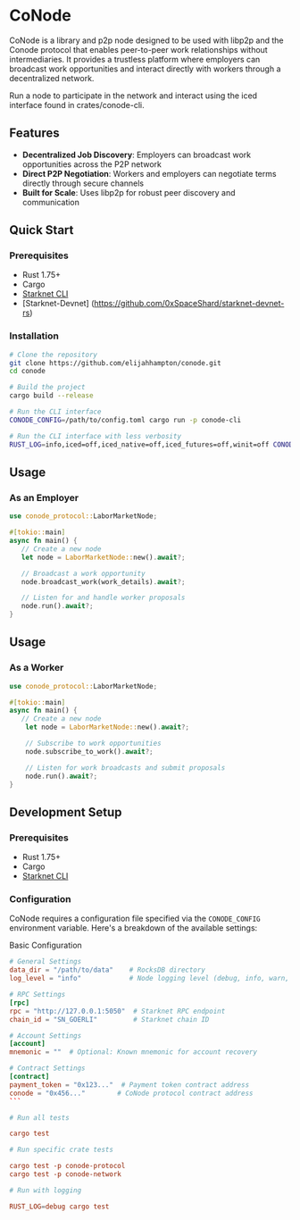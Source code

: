 # CoNode

CoNode is a library and p2p node designed to be used with libp2p and the Conode protocol that enables peer-to-peer work relationships without intermediaries. It provides a trustless platform where employers can broadcast work opportunities and interact directly with workers through a decentralized network.

Run a node to participate in the network and interact using the iced interface found in crates/conode-cli.

## Features

- **Decentralized Job Discovery**: Employers can broadcast work opportunities across the P2P network
- **Direct P2P Negotiation**: Workers and employers can negotiate terms directly through secure channels
- **Built for Scale**: Uses libp2p for robust peer discovery and communication

## Quick Start

### Prerequisites

- Rust 1.75+
- Cargo
- [Starknet CLI](https://docs.starknet.io/documentation/getting_started/)
- [Starknet-Devnet] (https://github.com/0xSpaceShard/starknet-devnet-rs)

### Installation

```bash
# Clone the repository
git clone https://github.com/elijahhampton/conode.git
cd conode

# Build the project
cargo build --release

# Run the CLI interface
CONODE_CONFIG=/path/to/config.toml cargo run -p conode-cli

# Run the CLI interface with less verbosity
RUST_LOG=info,iced=off,iced_native=off,iced_futures=off,winit=off CONODE_CONFIG=/path/to/config.toml cargo run -p conode-cli

```

## Usage

### As an Employer

```rust
use conode_protocol::LaborMarketNode;

#[tokio::main]
async fn main() {
   // Create a new node
   let node = LaborMarketNode::new().await?;

   // Broadcast a work opportunity
   node.broadcast_work(work_details).await?;

   // Listen for and handle worker proposals
   node.run().await?;
}
```

## Usage

### As a Worker

```rust
use conode_protocol::LaborMarketNode;

#[tokio::main]
async fn main() {
   // Create a new node
    let node = LaborMarketNode::new().await?;

    // Subscribe to work opportunities
    node.subscribe_to_work().await?;

    // Listen for work broadcasts and submit proposals
    node.run().await?;
}
```

## Development Setup

### Prerequisites

- Rust 1.75+
- Cargo
- [Starknet CLI](https://docs.starknet.io/documentation/getting_started/)

### Configuration

CoNode requires a configuration file specified via the `CONODE_CONFIG` environment variable. Here's a breakdown of the available settings:

Basic Configuration

````toml
# General Settings
data_dir = "/path/to/data"    # RocksDB directory
log_level = "info"            # Node logging level (debug, info, warn, error)

# RPC Settings
[rpc]
rpc = "http://127.0.0.1:5050"  # Starknet RPC endpoint
chain_id = "SN_GOERLI"         # Starknet chain ID

# Account Settings
[account]
mnemonic = ""  # Optional: Known mnemonic for account recovery

# Contract Settings
[contract]
payment_token = "0x123..."  # Payment token contract address
conode = "0x456..."        # CoNode protocol contract address
```

# Run all tests

cargo test

# Run specific crate tests

cargo test -p conode-protocol
cargo test -p conode-network

# Run with logging

RUST_LOG=debug cargo test
````

